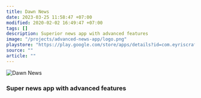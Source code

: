 ```yaml
---
title: Dawn News
date: 2023-03-25 11:58:47 +07:00
modified: 2020-02-02 16:49:47 +07:00
tags: []
description: Superior news app with advanced features
image: "/projects/advanced-news-app/logo.png"
playstore: "https://play.google.com/store/apps/details?id=com.eyriscraft.dawn"
source: ""
article: ""
---
```



<!-- <img src="/apa-itu-shell/shell_evolution.png" alt="Dawn News"> -->
<img src="/projects/advanced-news-app/logo.png" alt="Dawn News">


<h3>Super news app with advanced features</h3>

